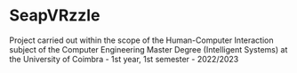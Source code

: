 # SeapVRzzle
Project carried out within the scope of the Human-Computer Interaction subject of the Computer Engineering Master Degree (Intelligent Systems) at the University of Coimbra - 1st year, 1st semester - 2022/2023
